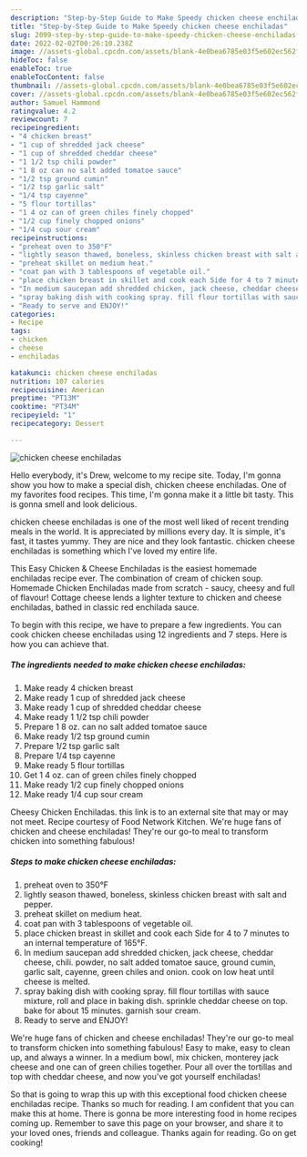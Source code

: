 ```yaml
---
description: "Step-by-Step Guide to Make Speedy chicken cheese enchiladas"
title: "Step-by-Step Guide to Make Speedy chicken cheese enchiladas"
slug: 2099-step-by-step-guide-to-make-speedy-chicken-cheese-enchiladas
date: 2022-02-02T00:26:10.238Z
image: //assets-global.cpcdn.com/assets/blank-4e0bea6785e03f5e602ec562f230caae08da540cada707380b4fe1bbebba43da.png
hideToc: false
enableToc: true
enableTocContent: false
thumbnail: //assets-global.cpcdn.com/assets/blank-4e0bea6785e03f5e602ec562f230caae08da540cada707380b4fe1bbebba43da.png
cover: //assets-global.cpcdn.com/assets/blank-4e0bea6785e03f5e602ec562f230caae08da540cada707380b4fe1bbebba43da.png
author: Samuel Hammond
ratingvalue: 4.2
reviewcount: 7
recipeingredient:
- "4 chicken breast"
- "1 cup of shredded jack cheese"
- "1 cup of shredded cheddar cheese"
- "1 1/2 tsp chili powder"
- "1 8 oz can no salt added tomatoe sauce"
- "1/2 tsp ground cumin"
- "1/2 tsp garlic salt"
- "1/4 tsp cayenne"
- "5 flour tortillas"
- "1 4 oz can of green chiles finely chopped"
- "1/2 cup finely chopped onions"
- "1/4 cup sour cream"
recipeinstructions:
- "preheat oven to 350°F"
- "lightly season thawed, boneless, skinless chicken breast with salt and pepper."
- "preheat skillet on medium heat."
- "coat pan with 3 tablespoons of vegetable oil."
- "place chicken breast in skillet and cook each Side for 4 to 7 minutes to an internal temperature of 165°F."
- "In medium saucepan add shredded chicken, jack cheese, cheddar cheese, chili. powder, no salt added tomatoe sauce, ground cumin, garlic salt, cayenne, green chiles and onion. cook on low heat until cheese is melted."
- "spray baking dish with cooking spray. fill flour tortillas with sauce mixture, roll and place in baking dish. sprinkle cheddar cheese on top. bake for about 15 minutes. garnish sour cream."
- "Ready to serve and ENJOY!"
categories:
- Recipe
tags:
- chicken
- cheese
- enchiladas

katakunci: chicken cheese enchiladas 
nutrition: 107 calories
recipecuisine: American
preptime: "PT13M"
cooktime: "PT34M"
recipeyield: "1"
recipecategory: Dessert

---
```



![chicken cheese enchiladas](//assets-global.cpcdn.com/assets/blank-4e0bea6785e03f5e602ec562f230caae08da540cada707380b4fe1bbebba43da.png)

Hello everybody, it's Drew, welcome to my recipe site. Today, I'm gonna show you how to make a special dish, chicken cheese enchiladas. One of my favorites food recipes. This time, I'm gonna make it a little bit tasty. This is gonna smell and look delicious.

chicken cheese enchiladas is one of the most well liked of recent trending meals in the world. It is appreciated by millions every day. It is simple, it's fast, it tastes yummy. They are nice and they look fantastic. chicken cheese enchiladas is something which I've loved my entire life.

This Easy Chicken &amp; Cheese Enchiladas is the easiest homemade enchiladas recipe ever. The combination of cream of chicken soup. Homemade Chicken Enchiladas made from scratch - saucy, cheesy and full of flavour! Cottage cheese lends a lighter texture to chicken and cheese enchiladas, bathed in classic red enchilada sauce.


To begin with this recipe, we have to prepare a few ingredients. You can cook chicken cheese enchiladas using 12 ingredients and 7 steps. Here is how you can achieve that.

<!--inarticleads1-->

##### The ingredients needed to make chicken cheese enchiladas:

1. Make ready 4 chicken breast
1. Make ready 1 cup of shredded jack cheese
1. Make ready 1 cup of shredded cheddar cheese
1. Make ready 1 1/2 tsp chili powder
1. Prepare 1 8 oz. can no salt added tomatoe sauce
1. Make ready 1/2 tsp ground cumin
1. Prepare 1/2 tsp garlic salt
1. Prepare 1/4 tsp cayenne
1. Make ready 5 flour tortillas
1. Get 1 4 oz. can of green chiles finely chopped
1. Make ready 1/2 cup finely chopped onions
1. Make ready 1/4 cup sour cream


Cheesy Chicken Enchiladas. this link is to an external site that may or may not meet. Recipe courtesy of Food Network Kitchen. We&#39;re huge fans of chicken and cheese enchiladas! They&#39;re our go-to meal to transform chicken into something fabulous! 

<!--inarticleads2-->

##### Steps to make chicken cheese enchiladas:

1. preheat oven to 350°F
1. lightly season thawed, boneless, skinless chicken breast with salt and pepper.
1. preheat skillet on medium heat.
1. coat pan with 3 tablespoons of vegetable oil.
1. place chicken breast in skillet and cook each Side for 4 to 7 minutes to an internal temperature of 165°F.
1. In medium saucepan add shredded chicken, jack cheese, cheddar cheese, chili. powder, no salt added tomatoe sauce, ground cumin, garlic salt, cayenne, green chiles and onion. cook on low heat until cheese is melted.
1. spray baking dish with cooking spray. fill flour tortillas with sauce mixture, roll and place in baking dish. sprinkle cheddar cheese on top. bake for about 15 minutes. garnish sour cream.
1. Ready to serve and ENJOY!

We&#39;re huge fans of chicken and cheese enchiladas! They&#39;re our go-to meal to transform chicken into something fabulous! Easy to make, easy to clean up, and always a winner. In a medium bowl, mix chicken, monterey jack cheese and one can of green chilies together. Pour all over the tortillas and top with cheddar cheese, and now you&#39;ve got yourself enchiladas! 

So that is going to wrap this up with this exceptional food chicken cheese enchiladas recipe. Thanks so much for reading. I am confident that you can make this at home. There is gonna be more interesting food in home recipes coming up. Remember to save this page on your browser, and share it to your loved ones, friends and colleague. Thanks again for reading. Go on get cooking!
